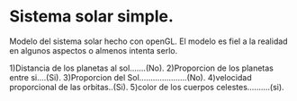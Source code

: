# Sistema solar simple.

Modelo del sistema solar hecho con openGL.
El modelo es fiel a la realidad en algunos 
aspectos o almenos intenta serlo.

1)Distancia de los planetas al sol.......(No).
2)Proporcion de los planetas entre si....(Si).
3)Proporcion del Sol.....................(No).
4)velocidad proporcional de las orbitas..(Si).
5)color de los cuerpos celestes..........(si).
